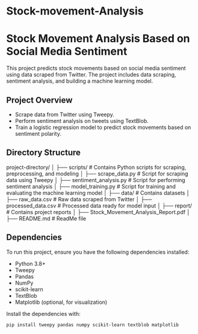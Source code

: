 # Stock-movement-Analysis
# Stock Movement Analysis Based on Social Media Sentiment

This project predicts stock movements based on social media sentiment using data scraped from Twitter. The project includes data scraping, sentiment analysis, and building a machine learning model.

## **Project Overview**
- Scrape data from Twitter using Tweepy.
- Perform sentiment analysis on tweets using TextBlob.
- Train a logistic regression model to predict stock movements based on sentiment polarity.

## **Directory Structure**
project-directory/ │ ├── scripts/ # Contains Python scripts for scraping, preprocessing, and modeling │ ├── scrape_data.py # Script for scraping data using Tweepy │ ├── sentiment_analysis.py # Script for performing sentiment analysis │ ├── model_training.py # Script for training and evaluating the machine learning model │ ├── data/ # Contains datasets │ ├── raw_data.csv # Raw data scraped from Twitter │ ├── processed_data.csv # Processed data ready for model input │ ├── report/ # Contains project reports │ ├── Stock_Movement_Analysis_Report.pdf │ ├── README.md # ReadMe file

## **Dependencies**
To run this project, ensure you have the following dependencies installed:
- Python 3.8+
- Tweepy
- Pandas
- NumPy
- scikit-learn
- TextBlob
- Matplotlib (optional, for visualization)

Install the dependencies with:
```bash
pip install tweepy pandas numpy scikit-learn textblob matplotlib
